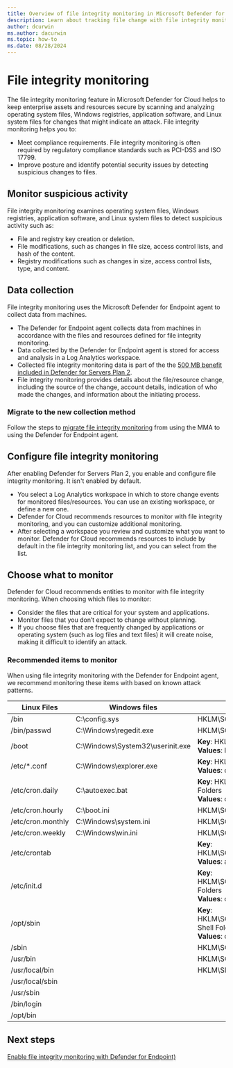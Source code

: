 ```yaml
---
title: Overview of file integrity monitoring in Microsoft Defender for Cloud
description: Learn about tracking file change with file integrity monitoring in Microsoft Defender for Cloud.
author: dcurwin
ms.author: dacurwin
ms.topic: how-to
ms.date: 08/28/2024
---
```

# File integrity monitoring

The file integrity monitoring feature in Microsoft Defender for Cloud helps to keep enterprise assets and resources secure by scanning and analyzing operating system files, Windows registries, application software, and Linux system files for changes that might indicate an attack. File integrity monitoring helps you to:

- Meet compliance requirements. File integrity monitoring is often required by regulatory compliance standards such as PCI-DSS and ISO 17799.
- Improve posture and identify potential security issues by detecting suspicious changes to files.

## Monitor suspicious activity

File integrity monitoring examines operating system files, Windows registries, application software, and Linux system files to detect suspicious activity such as:

- File and registry key creation or deletion.
- File modifications, such as changes in file size, access control lists, and hash of the content.
- Registry modifications such as changes in size, access control lists, type, and content.

## Data collection

File integrity monitoring uses the Microsoft Defender for Endpoint agent to collect data from machines.

- The Defender for Endpoint agent collects data from machines in accordance with the files and resources defined for file integrity monitoring.
- Data collected by the Defender for Endpoint agent is stored for access and analysis in a Log Analytics workspace.
- Collected file integrity monitoring data is part of the the [500 MB benefit included in Defender for Servers Plan 2](data-ingestion-benefit.md).
- File integrity monitoring provides details about the file/resource change, including the source of the change, account details, indication of who made the changes, and information about the initiating process.

### Migrate to the new collection method

Follow the steps to [migrate file integrity monitoring](migrate-file-integrity-monitoring.md) from using the MMA to using the Defender for Endpoint agent.

## Configure file integrity monitoring

After enabling Defender for Servers Plan 2, you enable and configure file integrity monitoring. It isn't enabled by default.

- You select a Log Analytics workspace in which to store change events for monitored files/resources. You can use an existing workspace, or define a new one.
- Defender for Cloud recommends resources to monitor with file integrity monitoring, and you can customize additional monitoring.
- After selecting a workspace you review and customize what you want to monitor. Defender for Cloud recommends resources to include by default in the file integrity monitoring list, and you can select from the list.

## Choose what to monitor

Defender for Cloud recommends entities to monitor with file integrity monitoring. When choosing which files to monitor:

- Consider the files that are critical for your system and applications.
- Monitor files that you don’t expect to change without planning.
- If you choose files that are frequently changed by applications or operating system (such as log files and text files) it will create noise, making it difficult to identify an attack.

### Recommended items to monitor

When using file integrity monitoring with the Defender for Endpoint agent, we recommend monitoring these items with based on known attack patterns.

| Linux Files       | Windows files                    | Windows registry keys (HKLM = HKEY_LOCAL_MACHINE)            |
| ----------------- | -------------------------------- | ------------------------------------------------------------ |
| /bin              | C:\config.sys                    | HKLM\SOFTWARE\Microsoft\Cryptography\OID\*                        |
| /bin/passwd       | C:\Windows\regedit.exe           | HKLM\SOFTWARE\WOW6432Node\Microsoft\Cryptography\OID\*            |
| /boot             | C:\Windows\System32\userinit.exe | **Key**: HKLM\SOFTWARE\Microsoft\Windows NT\CurrentVersion\Windows <br /> **Values**: loadappinit_dlls, appinit_dlls, iconservicelib    |
| /etc/*.conf       | C:\Windows\explorer.exe          | **Key**: HKLM\SOFTWARE\Microsoft\Windows\CurrentVersion\Explorer\Shell Folders <br /> **Values**: common startup, startup |
| /etc/cron.daily   | C:\autoexec.bat                  | **Key**: HKLM\SOFTWARE\Microsoft\Windows\CurrentVersion\Explorer\User Shell  Folders  <br /> **Values**: common startup, startup|
| /etc/cron.hourly  | C:\boot.ini                      | HKLM\SOFTWARE\Microsoft\Windows\CurrentVersion\Run           |
| /etc/cron.monthly | C:\Windows\system.ini            | HKLM\SOFTWARE\Microsoft\Windows\CurrentVersion\RunOnce       |
| /etc/cron.weekly  | C:\Windows\win.ini               | HKLM\SOFTWARE\Microsoft\Windows\CurrentVersion\RunServicesOnce    |
| /etc/crontab      |                                  | **Key**: HKLM\SOFTWARE\WOW6432Node\Microsoft\Windows\NT\CurrentVersion\Windows <br />**Values**: appinit_dlls, loadappinit_dlls |
| /etc/init.d       |                                  | **Key**: HKLM\SOFTWARE\WOW6432Node\Microsoft\Windows\CurrentVersion\Explorer\Shell Folders <br /> **Values**: common startup, startup |
| /opt/sbin         |                                  | **Key**: HKLM\SOFTWARE\WOW6432Node\Microsoft\Windows\CurrentVersion\Explorer\User Shell Folders <br /> **Values**: common startup, startup |
| /sbin             |                                  | HKLM\SOFTWARE\WOW6432Node\Microsoft\Windows\CurrentVersion\Run    |
| /usr/bin          |                                  | HKLM\SOFTWARE\WOW6432Node\Microsoft\Windows\CurrentVersion\RunOnce |
| /usr/local/bin    |                                  | HKLM\SECURITY\POLICY\SECRETS                                      |
| /usr/local/sbin   |                                  |                                                              |
| /usr/sbin         |                                  |                                                              |
| /bin/login        |                                  |                                                              |
| /opt/bin          |                                  |                                                              |

## Next steps

[Enable file integrity monitoring with Defender for Endpoint)](file-integrity-monitoring-enable-defender-endpoint.md)
